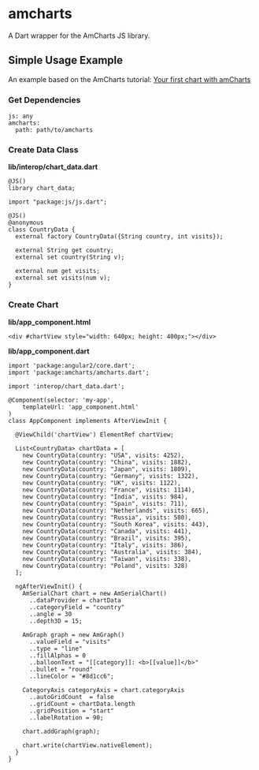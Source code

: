 # amcharts

A Dart wrapper for the AmCharts JS library.

## Simple Usage Example

An example based on the AmCharts tutorial: [Your first chart with amCharts](https://www.amcharts.com/tutorials/your-first-chart-with-amcharts/)

### Get Dependencies
   
    js: any
    amcharts:
      path: path/to/amcharts

### Create Data Class

**lib/interop/chart_data.dart**

    @JS()
    library chart_data;
    
    import "package:js/js.dart";
    
    @JS()
    @anonymous
    class CountryData {
      external factory CountryData({String country, int visits});
    
      external String get country;
      external set country(String v);
    
      external num get visits;
      external set visits(num v);
    }

### Create Chart

**lib/app_component.html**

    <div #chartView style="width: 640px; height: 400px;"></div>

**lib/app_component.dart**

    import 'package:angular2/core.dart';
    import 'package:amcharts/amcharts.dart';
    
    import 'interop/chart_data.dart';
    
    @Component(selector: 'my-app',
        templateUrl: 'app_component.html'
    )
    class AppComponent implements AfterViewInit {
    
      @ViewChild('chartView') ElementRef chartView;
    
      List<CountryData> chartData = [
        new CountryData(country: "USA", visits: 4252),
        new CountryData(country: "China", visits: 1882),
        new CountryData(country: "Japan", visits: 1809),
        new CountryData(country: "Germany", visits: 1322),
        new CountryData(country: "UK", visits: 1122),
        new CountryData(country: "France", visits: 1114),
        new CountryData(country: "India", visits: 984),
        new CountryData(country: "Spain", visits: 711),
        new CountryData(country: "Netherlands", visits: 665),
        new CountryData(country: "Russia", visits: 580),
        new CountryData(country: "South Korea", visits: 443),
        new CountryData(country: "Canada", visits: 441),
        new CountryData(country: "Brazil", visits: 395),
        new CountryData(country: "Italy", visits: 386),
        new CountryData(country: "Australia", visits: 384),
        new CountryData(country: "Taiwan", visits: 338),
        new CountryData(country: "Poland", visits: 328)
      ];
    
      ngAfterViewInit() {
        AmSerialChart chart = new AmSerialChart()
          ..dataProvider = chartData
          ..categoryField = "country"
          ..angle = 30
          ..depth3D = 15;
    
        AmGraph graph = new AmGraph()
          ..valueField = "visits"
          ..type = "line"
          ..fillAlphas = 0
          ..balloonText = "[[category]]: <b>[[value]]</b>"
          ..bullet = "round"
          ..lineColor = "#8d1cc6";
    
        CategoryAxis categoryAxis = chart.categoryAxis
          ..autoGridCount  = false
          ..gridCount = chartData.length
          ..gridPosition = "start"
          ..labelRotation = 90;
    
        chart.addGraph(graph);
    
        chart.write(chartView.nativeElement);
      }
    }
